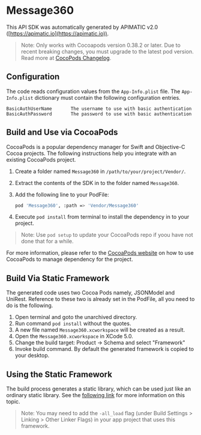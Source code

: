 # Message360

This API SDK was automatically generated by APIMATIC v2.0 ([https://apimatic.io](https://apimatic.io)).

> Note: Only works with Cocoapods version 0.38.2 or later. Due to recent breaking changes, you must upgrade to the latest pod version. Read more at [CocoPods Changelog](https://github.com/CocoaPods/CocoaPods/blob/master/CHANGELOG.md).

## Configuration

The code reads configuration values from the `App-Info.plist` file.
The `App-Info.plist` dictionary must contain the following configuration entries.

	BasicAuthUserName		The username to use with basic authentication
	BasicAuthPassword		The password to use with basic authentication

## Build and Use via CocoaPods

CocoaPods is a popular dependency manager for Swift and Objective-C Cocoa projects. 
The following instructions help you integrate with an existing CocoaPods project.

1. Create a folder named `Message360` in `/path/to/your/project/Vendor/`.
2. Extract the contents of the SDK in to the folder named `Message360`.
3. Add the following line to your PodFile:

    ```bash
    pod 'Message360', :path => 'Vendor/Message360'
    ```

4. Execute `pod install` from terminal to install the dependency in to your project.

> Note: Use `pod setup` to update your CocoaPods repo if yoou have not done that for a while.

For more information, please refer to the [CocoaPods website](http://CocoaPods.org) on how to use CocoaPods to manage dependency for the project. 

## Build Via Static Framework

The generated code uses two Cocoa Pods namely, JSONModel and UniRest.
Reference to these two is already set in the PodFile, all you need to do is
the following.

1. Open terminal and goto the unarchived directory.
2. Run command `pod install` without the quotes. 
3. A new file named `Message360.xcworkspace` will be created as a result.
4. Open the `Message360.xcworkspace` in XCode 5.0.
5. Change the build target: Product -> Schema and select "Framework"
6. Invoke build command. By default the generated framework is copied to your desktop.

## Using the Static Framework

The build process generates a static library, which can be used just like an
ordinary static library. See the [following link](https://developer.apple.com/library/ios/technotes/iOSStaticLibraries/Introduction.html) for more information on this
topic.

> Note: You may need to add the `-all_load` flag (under Build Settings > Linking > Other Linker Flags) in your app project that uses this framework.
